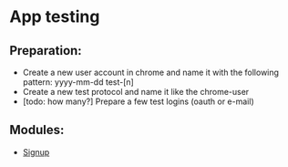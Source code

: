 # App testing
## Preparation:
* Create a new user account in chrome and name it with the following pattern:
  yyyy-mm-dd test-[n]
* Create a new test protocol and name it like the chrome-user
* [todo: how many?] Prepare a few test logins (oauth or e-mail)
  
## Modules:
* [Signup](modules/signup.md)
